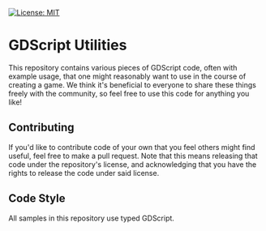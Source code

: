 [![License: MIT](https://img.shields.io/badge/License-MIT-white.svg)](https://github.com/Riskrieg/palette/blob/main/LICENSE)

# GDScript Utilities

This repository contains various pieces of GDScript code, often with example usage, that one might reasonably want to use in the course of creating a game. We think it's beneficial to everyone to share these things freely with the community, so feel free to use this code for anything you like!

## Contributing

If you'd like to contribute code of your own that you feel others might find useful, feel free to make a pull request. Note that this means releasing that code under the repository's license, and acknowledging that you have the rights to release the code under said license.

## Code Style

All samples in this repository use typed GDScript.
